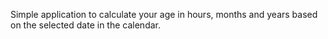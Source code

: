 Simple application to calculate your age in hours, months and years based on the selected date in the calendar.
